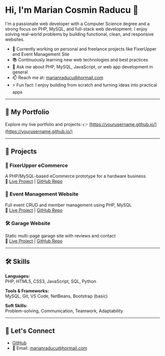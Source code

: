 # Hi, I'm Marian Cosmin Raducu 👋

I'm a passionate web developer with a Computer Science degree and a strong focus on PHP, MySQL, and full-stack web development. I enjoy solving real-world problems by building functional, clean, and responsive websites.

- 🧩 Currently working on personal and freelance projects like FixerUpper and Event Management Site
- 📚 Continuously learning new web technologies and best practices
- 💬 Ask me about PHP, MySQL, JavaScript, or web app development in general
- 📫 Reach me at: marianraducu@hormail.com
- ⚡ Fun fact: I enjoy building from scratch and turning ideas into practical apps

---

## 🚀 My Portfolio

Explore my live portfolio and projects:
👉 [https://yourusername.github.io/](https://yourusername.github.io/)

---

## 💼 Projects

### 🔧 FixerUpper eCommerce
A PHP/MySQL-based eCommerce prototype for a hardware business  
🔗 [Live Project](https://yourusername.github.io/fixerupper_prototype4) | [GitHub Repo](https://github.com/yourusername/fixerupper_prototype4)

### 📅 Event Management Website  
Full event CRUD and member management using PHP, MySQL  
🔗 [Live Project](https://yourusername.github.io/EventManagementWebsite) | [GitHub Repo](https://github.com/yourusername/EventManagementWebsite)

### 🛠️ Garage Website  
Static multi-page garage site with reviews and contact  
🔗 [Live Project](https://yourusername.github.io/GarageProject) | [GitHub Repo](https://github.com/yourusername/GarageProject)

---

## 🛠️ Skills

**Languages:**  
PHP, HTML5, CSS3, JavaScript, SQL, Python

**Tools & Frameworks:**  
MySQL, Git, VS Code, NetBeans, Bootstrap (basic)

**Soft Skills:**  
Problem-solving, Communication, Teamwork, Adaptability

---

## 🔗 Let's Connect

- [GitHub](https://github.com/yourusername)
- 📧 Email: marianraducu@hormail.com
